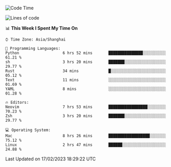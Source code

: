 <!--START_SECTION:waka-->
![Code Time](http://img.shields.io/badge/Code%20Time-1%2C149%20hrs%2017%20mins-blue)

![Lines of code](https://img.shields.io/badge/From%20Hello%20World%20I%27ve%20Written-65%20Thousand%20lines%20of%20code-blue)

📊 **This Week I Spent My Time On** 

```text
⌚︎ Time Zone: Asia/Shanghai

💬 Programming Languages: 
Python                   6 hrs 52 mins       ███████████████░░░░░░░░░░   61.21 % 
sh                       3 hrs 20 mins       ███████░░░░░░░░░░░░░░░░░░   29.77 % 
Rust                     34 mins             █░░░░░░░░░░░░░░░░░░░░░░░░   05.12 % 
Text                     11 mins             ░░░░░░░░░░░░░░░░░░░░░░░░░   01.69 % 
YAML                     8 mins              ░░░░░░░░░░░░░░░░░░░░░░░░░   01.28 % 

🔥 Editors: 
Neovim                   7 hrs 53 mins       █████████████████░░░░░░░░   70.23 % 
Zsh                      3 hrs 20 mins       ███████░░░░░░░░░░░░░░░░░░   29.77 % 

💻 Operating System: 
Mac                      8 hrs 26 mins       ██████████████████░░░░░░░   75.12 % 
Linux                    2 hrs 47 mins       ██████░░░░░░░░░░░░░░░░░░░   24.88 % 

```


 Last Updated on 17/02/2023 18:29:22 UTC
<!--END_SECTION:waka-->
